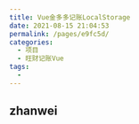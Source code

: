 ```yaml
---
title: Vue金多多记账LocalStorage
date: 2021-08-15 21:04:53
permalink: /pages/e9fc5d/
categories:
  - 项目
  - 旺财记账Vue
tags:
  - 
---
```

  
## zhanwei
